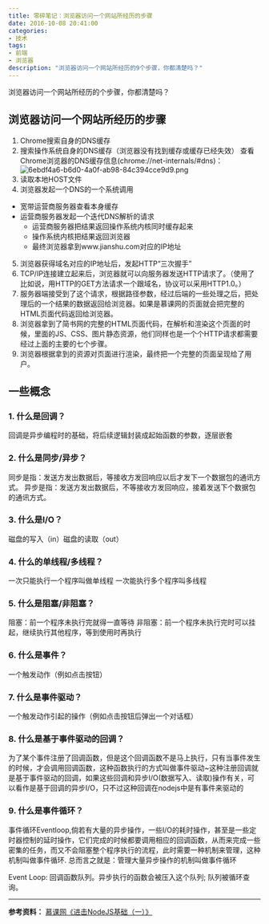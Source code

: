 ```yaml
---
title: 零碎笔记：浏览器访问一个网站所经历的步骤
date: 2016-10-08 20:41:00
categories:
- 技术
tags:
- 前端
- 浏览器
description: "浏览器访问一个网站所经历的9个步骤，你都清楚吗？"
---
```

浏览器访问一个网站所经历的个步骤，你都清楚吗？
<!-- more -->

## 浏览器访问一个网站所经历的步骤
1. Chrome搜索自身的DNS缓存
2. 搜索操作系统自身的DNS缓存（浏览器没有找到缓存或缓存已经失效）
  查看Chrome浏览器的DNS缓存信息(chrome://net-internals/#dns)：
  ![6ebdf4a6-b6d0-4a0f-ab98-84c394cce9d9.png](//ww2.sinaimg.cn/large/006tNc79ly1g5d89r6g0ij30he08paar.jpg)
3. 读取本地HOST文件
4. 浏览器发起一个DNS的一个系统调用
  + 宽带运营商服务器查看本身缓存
  + 运营商服务器发起一个迭代DNS解析的请求
    - 运营商服务器把结果返回操作系统内核同时缓存起来
    - 操作系统内核把结果返回浏览器
    - 最终浏览器拿到www.jianshu.com对应的IP地址
5. 浏览器获得域名对应的IP地址后，发起HTTP“三次握手”
6. TCP/IP连接建立起来后，浏览器就可以向服务器发送HTTP请求了。（使用了比如说，用HTTP的GET方法请求一个跟域名，协议可以采用HTTP1.0。）
7. 服务器端接受到了这个请求，根据路径参数，经过后端的一些处理之后，把处理后的一个结果的数据返回给浏览器。如果是慕课网的页面就会把完整的HTML页面代码返回给浏览器。
8. 浏览器拿到了简书网的完整的HTML页面代码，在解析和渲染这个页面的时候，里面的JS、CSS、图片静态资源，他们同样也是一个个HTTP请求都需要经过上面的主要的七个步骤。
9. 浏览器根据拿到的资源对页面进行渲染，最终把一个完整的页面呈现给了用户。

## 一些概念

### 1. 什么是回调？

回调是异步编程时的基础，将后续逻辑封装成起始函数的参数，逐层嵌套
### 2. 什么是同步/异步？

同步是指：发送方发出数据后，等接收方发回响应以后才发下一个数据包的通讯方式。 
异步是指：发送方发出数据后，不等接收方发回响应，接着发送下个数据包的通讯方式。 
### 3. 什么是I/O？

磁盘的写入（in）磁盘的读取（out）
### 4. 什么的单线程/多线程？

一次只能执行一个程序叫做单线程
一次能执行多个程序叫多线程
### 5. 什么是阻塞/非阻塞？

阻塞：前一个程序未执行完就得一直等待
非阻塞：前一个程序未执行完时可以挂起，继续执行其他程序，等到使用时再执行
### 6. 什么是事件？

一个触发动作（例如点击按钮）
### 7. 什么是事件驱动？

一个触发动作引起的操作（例如点击按钮后弹出一个对话框）
### 8. 什么是基于事件驱动的回调？

为了某个事件注册了回调函数，但是这个回调函数不是马上执行，只有当事件发生的时候，才会调用回调函数，这种函数执行的方式叫做事件驱动~这种注册回调就是基于事件驱动的回调，如果这些回调和异步I/O(数据写入、读取)操作有关，可以看作是基于回调的异步I/O，只不过这种回调在nodejs中是有事件来驱动的
### 9. 什么是事件循环？

事件循环Eventloop,倘若有大量的异步操作，一些I/O的耗时操作，甚至是一些定时器控制的延时操作，它们完成的时候都要调用相应的回调函数，从而来完成一些密集的任务，而又不会阻塞整个程序执行的流程，此时需要一种机制来管理，这种机制叫做事件循环.
总而言之就是：管理大量异步操作的机制叫做事件循环
 
Event Loop:
回调函数队列。异步执行的函数会被压入这个队列; 队列被循环查询。

************
**参考资料：**
[慕课网《进击NodeJS基础（一）》](//www.imooc.com/view/348)
